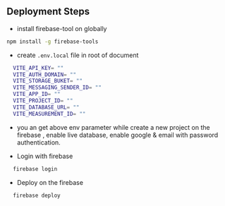 
## Deployment Steps

- install firebase-tool on globally
```bash
npm install -g firebase-tools
```
- create `.env.local` file in root of document
```bash
  VITE_API_KEY= ""
  VITE_AUTH_DOMAIN= ""
  VITE_STORAGE_BUKET= ""
  VITE_MESSAGING_SENDER_ID= ""
  VITE_APP_ID= ""
  VITE_PROJECT_ID= ""
  VITE_DATABASE_URL= ""
  VITE_MEASUREMENT_ID= ""
```
- you an get above env parameter while create a new project on the firebase , enable live database, enable google &amp; email with password authentication.

- Login with firebase
```bash
  firebase login
```
- Deploy on the firebase
```bash
  firebase deploy
```
